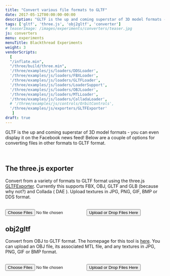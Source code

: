 ```yaml
---
title: "Convert various file formats to GLTF"
date: 2017-05-12T00:00:00-00:00
description: "GLTF is the up and coming superstar of 3D model formats - you can even display it on the Facebook news feed."
tags: ['gltf', 'three.js', 'obj2gltf', 'converter']
# teaserImage: /images/experiments/converters/teaser.jpg
js: converters
menu: experiments
menuTitle: Blackthread Experiments
weight: 3
vendorScripts:
  [
  "/inflate.min",
  "/three/build/three.min",
  '/three/examples/js/loaders/DDSLoader',
  '/three/examples/js/loaders/FBXLoader',
  '/three/examples/js/loaders/GLTFLoader',
  '/three/examples/js/loaders/LoaderSupport',
  '/three/examples/js/loaders/OBJLoader',
  '/three/examples/js/loaders/MTLLoader',
  '/three/examples/js/loaders/ColladaLoader',
  # '/three/examples/js/controls/OrbitControls',
  '/three/examples/js/exporters/GLTFExporter'
   ]
draft: true
---
```

<p>
 GLTF is the up and coming superstar of 3D model formats - you can even display it on the Facebook news feed! Below are a couple of options for converting files in other formats to GLTF format.
</p><br>
<div id="threejs2gltf" class="border-section">
  <h2>The three.js exporter</h2>
  <p>
    Convert from a variety of formats to GLTF format using the three.js <a href="https://threejs.org/examples/#misc_exporter_gltf">GLTFExporter</a>. Currently this supports FBX, OBJ, GLTF and GLB  (because why not?) and Collada ( DAE ).
    Upload textures in JPG, PNG, GIF, BMP or DDS format.
  </p><br>
  <div id="obj-file-upload-form">
    <input id="obj-file-upload-input" type="file" name="files[]" multiple="" class="hide">
    <input type="submit" value="Upload or Drop Files Here" id="file-upload-button"/>
  </div>
  <div id="threejs-option"></div>
<div id="obj2gltf" class="border-section">
  <h2>obj2gltf</h2>
  <p>
    Convert from OBJ to GLTF format. The homepage for this tool is <a href="https://github.com/AnalyticalGraphicsInc/obj2gltf">here</a>.
    You can upload an OBJ file, its associated MTL file, and any textures in JPG, PNG, GIF or BMP format.
  </p><br>
  <div id="obj-file-upload-form">
    <input id="obj-file-upload-input" type="file" name="files[]" multiple="" class="hide">
    <input type="submit" value="Upload or Drop Files Here" id="file-upload-button"/>
  </div>
  <div id="obj-option"></div>
</div>
</div>
